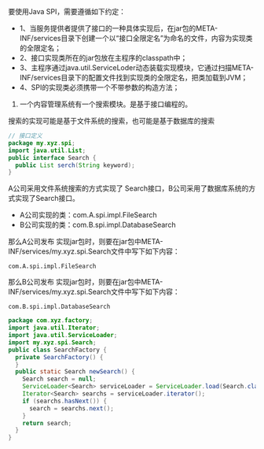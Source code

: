 

要使用Java SPI，需要遵循如下约定：

- 1、当服务提供者提供了接口的一种具体实现后，在jar包的META-INF/services目录下创建一个以“接口全限定名”为命名的文件，内容为实现类的全限定名；
- 2、接口实现类所在的jar包放在主程序的classpath中；
- 3、主程序通过java.util.ServiceLoder动态装载实现模块，它通过扫描META-INF/services目录下的配置文件找到实现类的全限定名，把类加载到JVM；
- 4、SPI的实现类必须携带一个不带参数的构造方法；





1. 一个内容管理系统有一个搜索模块。是基于接口编程的。

搜索的实现可能是基于文件系统的搜索，也可能是基于数据库的搜索

```java
// 接口定义
package my.xyz.spi; 
import java.util.List; 
public interface Search { 
  public List serch(String keyword); 
}
```

A公司采用文件系统搜索的方式实现了 Search接口，B公司采用了数据库系统的方式实现了Search接口。

- A公司实现的类：com.A.spi.impl.FileSearch 
- B公司实现的类：com.B.spi.impl.DatabaseSearch  

那么A公司发布 实现jar包时，则要在jar包中META-INF/services/my.xyz.spi.Search文件中写下如下内容：

```
com.A.spi.impl.FileSearch
```

那么B公司发布 实现jar包时，则要在jar包中META-INF/services/my.xyz.spi.Search文件中写下如下内容：

```
com.B.spi.impl.DatabaseSearch
```



```java
package com.xyz.factory; 
import java.util.Iterator; 
import java.util.ServiceLoader; 
import my.xyz.spi.Search; 
public class SearchFactory { 
  private SearchFactory() { 
  } 
  public static Search newSearch() { 
    Search search = null; 
    ServiceLoader<Search> serviceLoader = ServiceLoader.load(Search.class); 
    Iterator<Search> searchs = serviceLoader.iterator(); 
    if (searchs.hasNext()) { 
      search = searchs.next(); 
    } 
    return search; 
  } 
}
```

